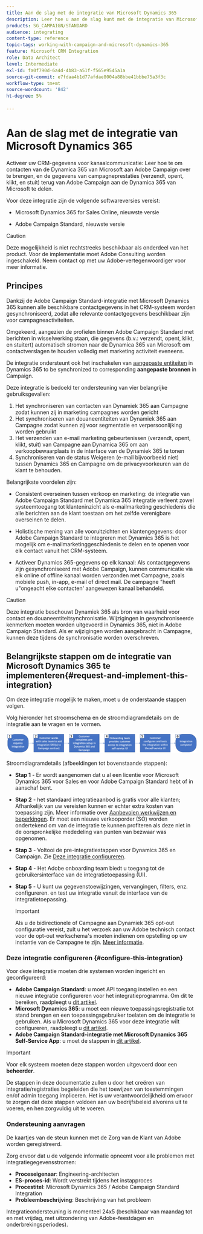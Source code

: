 ```yaml
---
title: Aan de slag met de integratie van Microsoft Dynamics 365
description: Leer hoe u aan de slag kunt met de integratie van Microsoft Dynamics 365
products: SG_CAMPAIGN/STANDARD
audience: integrating
content-type: reference
topic-tags: working-with-campaign-and-microsoft-dynamics-365
feature: Microsoft CRM Integration
role: Data Architect
level: Intermediate
exl-id: fa0f790d-6a4d-4b83-a51f-f565e9545a1a
source-git-commit: e7fdaa4b1d77afdae8004a88bbe41bbbe75a3f3c
workflow-type: tm+mt
source-wordcount: '842'
ht-degree: 5%

---
```


# Aan de slag met de integratie van Microsoft Dynamics 365

Activeer uw CRM-gegevens voor kanaalcommunicatie: Leer hoe te om contacten van de Dynamica 365 van Microsoft aan Adobe Campaign over te brengen, en de gegevens van campagneprestaties (verzendt, opent, klikt, en stuit) terug van Adobe Campaign aan de Dynamica 365 van Microsoft te delen.

Voor deze integratie zijn de volgende softwareversies vereist:

* Microsoft Dynamics 365 for Sales Online, nieuwste versie

* Adobe Campaign Standard, nieuwste versie

>[!CAUTION]
>
>Deze mogelijkheid is niet rechtstreeks beschikbaar als onderdeel van het product. Voor de implementatie moet Adobe Consulting worden ingeschakeld. Neem contact op met uw Adobe-vertegenwoordiger voor meer informatie.

## Principes

Dankzij de Adobe Campaign Standard-integratie met Microsoft Dynamics 365 kunnen alle beschikbare contactgegevens in het CRM-systeem worden gesynchroniseerd, zodat alle relevante contactgegevens beschikbaar zijn voor campagneactiviteiten.

Omgekeerd, aangezien de profielen binnen Adobe Campaign Standard met berichten in wisselwerking staan, die gegevens (b.v.: verzendt, opent, klikt, en stuitert) automatisch stromen naar de Dynamica 365 van Microsoft om contactverslagen te houden volledig met marketing activiteit eveneens.

De integratie ondersteunt ook het inschakelen van [aangepaste entiteiten](../../integrating/using/d365-acs-self-service-app-settings.md) in Dynamics 365 to be synchronized to corresponding **aangepaste bronnen** in Campaign.

Deze integratie is bedoeld ter ondersteuning van vier belangrijke gebruiksgevallen:

1. Het synchroniseren van contacten van Dynamiek 365 aan Campagne zodat kunnen zij in marketing campagnes worden gericht
1. Het synchroniseren van douaneentiteiten van Dynamiek 365 aan Campagne zodat kunnen zij voor segmentatie en verpersoonlijking worden gebruikt
1. Het verzenden van e-mail marketing gebeurtenissen (verzendt, opent, klikt, stuit) van Campagne aan Dynamica 365 om aan verkoopbewaarplaats in de interface van de Dynamiek 365 te tonen
1. Synchroniseren van de status Weigeren (e-mail bijvoorbeeld niet) tussen Dynamics 365 en Campagne om de privacyvoorkeuren van de klant te behouden.

Belangrijkste voordelen zijn:

* Consistent overseinen tussen verkoop en marketing: de integratie van Adobe Campaign Standard met Dynamica 365 integratie verleent zowel systeemtoegang tot klanteninzicht als e-mailmarketing geschiedenis die alle berichten aan de klant toestaan om het zelfde verenigbare overseinen te delen.

* Holistische mening van alle vooruitzichten en klantengegevens: door Adobe Campaign Standard te integreren met Dynamics 365 is het mogelijk om e-mailmarketinggeschiedenis te delen en te openen voor elk contact vanuit het CRM-systeem.

* Activeer Dynamics 365-gegevens op elk kanaal: Als contactgegevens zijn gesynchroniseerd met Adobe Campaign, kunnen communicatie via elk online of offline kanaal worden verzonden met Campagne, zoals mobiele push, in-app, e-mail of direct mail. De campagne &quot;heeft u&quot;ongeacht elke contacten&#39; aangewezen kanaal behandeld.

>[!CAUTION]
>
>Deze integratie beschouwt Dynamiek 365 als bron van waarheid voor contact en douaneentiteitsynchronisatie.  Wijzigingen in gesynchroniseerde kenmerken moeten worden uitgevoerd in Dynamics 365, niet in Adobe Campaign Standard.  Als er wijzigingen worden aangebracht in Campagne, kunnen deze tijdens de synchronisatie worden overschreven.

## Belangrijkste stappen om de integratie van Microsoft Dynamics 365 te implementeren{#request-and-implement-this-integration}

Om deze integratie mogelijk te maken, moet u de onderstaande stappen volgen.

Volg hieronder het stroomschema en de stroomdiagramdetails om de integratie aan te vragen en te vormen.

![](assets/provisioning-wf.png)

Stroomdiagramdetails (afbeeldingen tot bovenstaande stappen):

* **Stap 1** - Er wordt aangenomen dat u al een licentie voor Microsoft Dynamics 365 voor Sales en voor Adobe Campaign Standard hebt of in aanschaf bent.
* **Stap 2** - het standaard integratieaanbod is gratis voor alle klanten; Afhankelijk van uw vereisten kunnen er echter extra kosten van toepassing zijn. Meer informatie over [Aanbevolen werkwijzen en beperkingen](../../integrating/using/d365-acs-notices-and-recommendations.md). Er moet een nieuwe verkooporder (SO) worden ondertekend om van de integratie te kunnen profiteren als deze niet in de oorspronkelijke mededeling van punten van bezwaar was opgenomen.
* **Stap 3** - Voltooi de pre-integratiestappen voor Dynamics 365 en Campaign. Zie [Deze integratie configureren](#configure-this-integration).
* **Stap 4** - Het Adobe onboarding team biedt u toegang tot de gebruikersinterface van de integratietoepassing (UI).
* **Stap 5** - U kunt uw gegevenstoewijzingen, vervangingen, filters, enz. configureren. en test uw integratie vanuit de interface van de integratietoepassing.

   >[!IMPORTANT]
   >
   > Als u de bidirectionele of Campagne aan Dynamiek 365 opt-out configuratie vereist, zult u het verzoek aan uw Adobe technisch contact voor de opt-out werkschema&#39;s moeten indienen om opstelling op uw instantie van de Campagne te zijn. [Meer informatie](../../integrating/using/d365-acs-notices-and-recommendations.md#opt-out).

### Deze integratie configureren {#configure-this-integration}

Voor deze integratie moeten drie systemen worden ingericht en geconfigureerd:

* **Adobe Campaign Standard**: u moet API toegang instellen en een nieuwe integratie configureren voor het integratieprogramma. Om dit te bereiken, raadpleegt u [dit artikel](../../integrating/using/d365-acs-configure-adobe-io.md).
* **Microsoft Dynamics 365**: u moet een nieuwe toepassingsregistratie tot stand brengen en een toepassingsgebruiker toelaten om de integratie te gebruiken.  Als u Microsoft Dynamics 365 voor deze integratie wilt configureren, raadpleegt u [dit artikel](../../integrating/using/d365-acs-configure-d365.md).
* **Adobe Campaign Standard-integratie met Microsoft Dynamics 365 Self-Service App**: u moet de stappen in [dit artikel](../../integrating/using/d365-acs-self-service-app-control-access.md).

>[!IMPORTANT]
>
>Voor elk systeem moeten deze stappen worden uitgevoerd door een **beheerder**.
>
>De stappen in deze documentatie zullen u door het creëren van integratie/registraties begeleiden die het toewijzen van toestemmingen en/of admin toegang impliceren.  Het is uw verantwoordelijkheid om ervoor te zorgen dat deze stappen voldoen aan uw bedrijfsbeleid alvorens uit te voeren, en hen zorgvuldig uit te voeren.

### Ondersteuning aanvragen

De kaartjes van de steun kunnen met de Zorg van de Klant van Adobe worden geregistreerd.

Zorg ervoor dat u de volgende informatie opneemt voor alle problemen met integratiegegevensstromen:

* **Proceseigenaar**: Engineering-architecten
* **ES-proces-id**: Wordt verstrekt tijdens het instapproces
* **Procestitel**: Microsoft Dynamics 365 / Adobe Campaign Standard Integration
* **Probleembeschrijving**: Beschrijving van het probleem

Integratieondersteuning is momenteel 24x5 (beschikbaar van maandag tot en met vrijdag, met uitzondering van Adobe-feestdagen en onderbrekingsperiodes).
